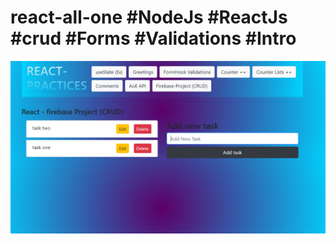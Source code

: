 # react-all-one #NodeJs #ReactJs #crud #Forms #Validations #Intro

![screenshot-FireReact-crud](https://github.com/BillyVector117/react-all-one/blob/gh-pages/FireReact-crud.png)
